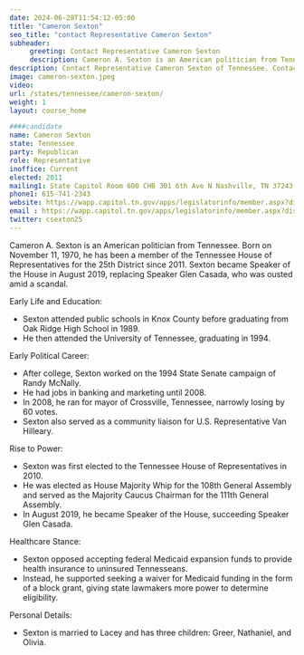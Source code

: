 ```yaml
---
date: 2024-06-28T11:54:12-05:00
title: "Cameron Sexton"
seo_title: "contact Representative Cameron Sexton"
subheader:
     greeting: Contact Representative Cameron Sexton
     description: Cameron A. Sexton is an American politician from Tennessee. Born on November 11, 1970, he has been a member of the Tennessee House of Representatives for the 25th District since 2011.
description: Contact Representative Cameron Sexton of Tennessee. Contact information for Cameron Sexton includes email address, phone number, and mailing address.
image: cameron-sexton.jpeg
video:
url: /states/tennessee/cameron-sexton/
weight: 1
layout: course_home

####candidate
name: Cameron Sexton
state: Tennessee
party: Republican
role: Representative
inoffice: Current
elected: 2011
mailing1: State Capitol Room 600 CHB 301 6th Ave N Nashville, TN 37243
phone1: 615-741-2343
website: https://wapp.capitol.tn.gov/apps/legislatorinfo/member.aspx?district=H25/
email : https://wapp.capitol.tn.gov/apps/legislatorinfo/member.aspx?district=H25/
twitter: csexton25
---
```

Cameron A. Sexton is an American politician from Tennessee. Born on November 11, 1970, he has been a member of the Tennessee House of Representatives for the 25th District since 2011. Sexton became Speaker of the House in August 2019, replacing Speaker Glen Casada, who was ousted amid a scandal.

Early Life and Education:
- Sexton attended public schools in Knox County before graduating from Oak Ridge High School in 1989.
- He then attended the University of Tennessee, graduating in 1994.

Early Political Career:
- After college, Sexton worked on the 1994 State Senate campaign of Randy McNally.
- He had jobs in banking and marketing until 2008.
- In 2008, he ran for mayor of Crossville, Tennessee, narrowly losing by 60 votes.
- Sexton also served as a community liaison for U.S. Representative Van Hilleary.

Rise to Power:
- Sexton was first elected to the Tennessee House of Representatives in 2010.
- He was elected as House Majority Whip for the 108th General Assembly and served as the Majority Caucus Chairman for the 111th General Assembly.
- In August 2019, he became Speaker of the House, succeeding Speaker Glen Casada.

Healthcare Stance:
- Sexton opposed accepting federal Medicaid expansion funds to provide health insurance to uninsured Tennesseans.
- Instead, he supported seeking a waiver for Medicaid funding in the form of a block grant, giving state lawmakers more power to determine eligibility.

Personal Details:
- Sexton is married to Lacey and has three children: Greer, Nathaniel, and Olivia.
